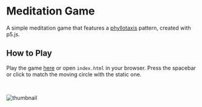 # Meditation Game

A simple meditation game that features a [phyllotaxis](https://en.wikipedia.org/wiki/Phyllotaxis) pattern, created with p5.js.

## How to Play

Play the game [here](https://orikome.github.io/meditation-game/) or open `index.html` in your browser. Press the spacebar or click to match the moving circle with the static one.

<br>

![thumbnail](https://github.com/orikome/meditation-game/assets/46493082/41651ece-3ec2-47b3-bccf-cbeae435f19d)
